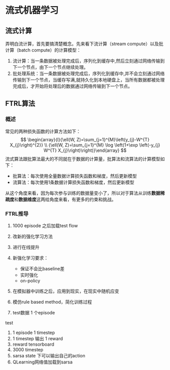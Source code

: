 # 流式机器学习

## 流式计算

弄明白流计算，首先要搞清楚概念。先来看下流计算（stream compute）以及批计算（batch compute）的计算模型：

1. 流计算：当一条数据被处理完成后，序列化到缓存中,然后立刻通过网络传输到下一个节点，由下一个节点继续处理。
2. 批处理系统：当一条数据被处理完成后，序列化到缓存中,并不会立刻通过网络传输到下一个节点，当缓存写满,就持久化到本地硬盘上，当所有数据都被处理完成后，才开始将处理后的数据通过网络传输到下一个节点。

## FTRL算法

### 概述

常见的两种损失函数的计算方法如下：
$$
\begin{array}{l}{\ell(W, Z)=\sum_{j=1}^{M}\left(y_{j}-W^{T} X_{j}\right)^{2}} \\ {\ell(W, Z)=\sum_{j=1}^{M} \log \left(1+\exp \left(-y_{j} W^{T} X_{j}\right)\right)}\end{array}
$$
流式算法跟批算法最大的不同就在于数据的计算量，批算法和流算法的计算模型如下：

- 批算法：每次使用全量数据计算损失函数和梯度，然后更新模型
- 流算法：每次使用1条数据计算损失函数和梯度，然后更新模型

从这个角度来看，因为每次参与训练的数据量变小了，所以对于算法从训练**数据稀疏度**和**数据维度**这两给角度来看，有更多的约束和挑战。

### FTRL推导





1. 1000 episode 之后加载test flow
2. 改新的强化学习方法
3. 进行在线提升
4. 新强化学习要求：
   - 保证不会比baseline差
   - 实时强化
   - on-policy



1. 在模拟器中训练之后，应用到现实，在现实中随机应变
2. 模仿rule based method，简化训练过程
3. test数据 1 个episode



test

1. 1 episode 1 timestep
2. 1 timestep 输出 1 reward
3. reward tensorboard
4. 3000 timestep
5. sarsa state 下可以输出自己的action
6. QLearning网络值加载到sarsa